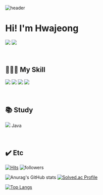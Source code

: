 ![header](https://capsule-render.vercel.app/api?type=waving&&color=0:DBA39A,100:F0DBDB&height=300&section=header&text=WELCOME!&fontSize=90&fontColor=FEFCF3) 

# Hi! I'm Hwajeong
<a href="https://o-mil.tistory.com"><img src="https://img.shields.io/badge/Tistory-000000?style=flat&logo=Tistory&logoColor=white"/></a>
<a href="mailto:dev.hwajeongii@gmail.com"><img src="https://img.shields.io/badge/Mail-EA4335?style=flat&logo=Gmail&logoColor=white"/></a>
<br/><br/><br/>

<!--
**hwajeongii/hwajeongii** is a ✨ _special_ ✨ repository because its `README.md` (this file) appears on your GitHub profile.

Here are some ideas to get you started:

- 🔭 I’m currently working on ...
- 🌱 I’m currently learning ...
- 👯 I’m looking to collaborate on ...
- 🤔 I’m looking for help with ...
- 💬 Ask me about ...
- 📫 How to reach me: ...
- 😄 Pronouns: ...
- ⚡ Fun fact: ...
-->

## 👩🏻‍💻 My Skill
<img src="https://img.shields.io/badge/Android-3DDC84?style=flat&logo=Android&logoColor=white"/> <img src="https://img.shields.io/badge/Python-3776AB?style=flat&logo=Python&logoColor=white"/> <img src="https://img.shields.io/badge/C-A8B9CC?style=flat&logo=C&logoColor=white"/> <img src="https://img.shields.io/badge/Raspberry Pi-A22846?style=flat&logo=Raspberry Pi&logoColor=white"/>
<br/><br/><br/>


## 📚 Study
<img src="https://img.shields.io/badge/Android-3DDC84?style=flat&logo=Android&logoColor=white"/> Java
<br/><br/><br/>

## ✔️ Etc
[![Hits](https://hits.seeyoufarm.com/api/count/incr/badge.svg?url=https%3A%2F%2Fgithub.com%2Fhwajeongii%2Fhit-counter&count_bg=%23F0DBDB&title_bg=%23DBA39A&icon=github.svg&icon_color=%23FFFFFF&title=hits&edge_flat=false)](https://hits.seeyoufarm.com)
![followers](https://img.shields.io/github/followers/hwajeongii?style=social)

![Anurag's GitHub stats](https://github-readme-stats.vercel.app/api?username=hwajeongii&show_icons=true&theme=dracula)
[![Solved.ac Profile](http://mazassumnida.wtf/api/v2/generate_badge?boj=hwajeongii)](https://solved.ac/hwajeongii/)

[![Top Langs](https://github-readme-stats.vercel.app/api/top-langs/?username=O-mil&layout=compact)](https://github.com/O-mil/github-readme-stats)


